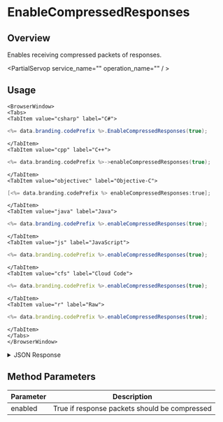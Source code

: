 # EnableCompressedResponses
## Overview
Enables receiving compressed packets of responses.

<PartialServop service_name="" operation_name="" / >

## Usage

```mdx-code-block
<BrowserWindow>
<Tabs>
<TabItem value="csharp" label="C#">
```

```csharp
<%= data.branding.codePrefix %>.EnableCompressedResponses(true);
```

```mdx-code-block
</TabItem>
<TabItem value="cpp" label="C++">
```

```cpp
<%= data.branding.codePrefix %>->enableCompressedResponses(true);
```

```mdx-code-block
</TabItem>
<TabItem value="objectivec" label="Objective-C">
```

```objectivec
[<%= data.branding.codePrefix %> enableCompressedResponses:true];
```

```mdx-code-block
</TabItem>
<TabItem value="java" label="Java">
```

```java
<%= data.branding.codePrefix %>.enableCompressedResponses(true);
```

```mdx-code-block
</TabItem>
<TabItem value="js" label="JavaScript">
```

```javascript
<%= data.branding.codePrefix %>.enableCompressedResponses(true);
```

```mdx-code-block
</TabItem>
<TabItem value="cfs" label="Cloud Code">
```

```javascript
<%= data.branding.codePrefix %>.enableCompressedResponses(true);
```

```mdx-code-block
</TabItem>
<TabItem value="r" label="Raw">
```

```javascript
<%= data.branding.codePrefix %>.enableCompressedResponses(true);
```

```mdx-code-block
</TabItem>
</Tabs>
</BrowserWindow>
```

<details>
<summary>JSON Response</summary>


</details>

## Method Parameters
Parameter | Description
--------- | -----------
enabled | True if response packets should be compressed



